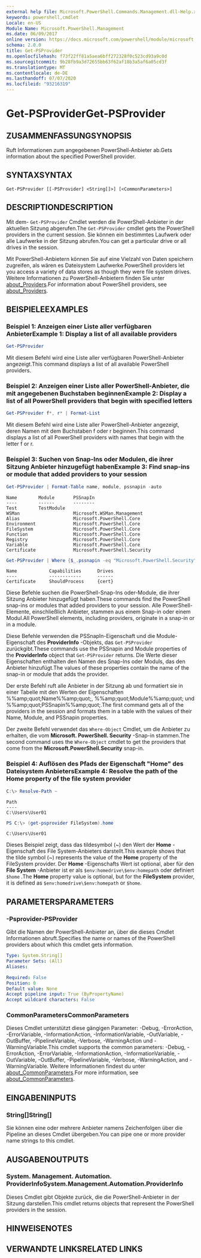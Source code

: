```yaml
---
external help file: Microsoft.PowerShell.Commands.Management.dll-Help.xml
keywords: powershell,cmdlet
Locale: en-US
Module Name: Microsoft.PowerShell.Management
ms.date: 06/09/2017
online version: https://docs.microsoft.com/powershell/module/microsoft.powershell.management/get-psprovider?view=powershell-6&WT.mc_id=ps-gethelp
schema: 2.0.0
title: Get-PSProvider
ms.openlocfilehash: f73f22ff81a5aea6bff272328f0c523cd93a9c0d
ms.sourcegitcommit: 9b28fb9a3d72655bb63f62af18b3a5af6a05cd3f
ms.translationtype: MT
ms.contentlocale: de-DE
ms.lasthandoff: 07/07/2020
ms.locfileid: "93216319"
---
```

# <span data-ttu-id="d5cfe-103">Get-PSProvider</span><span class="sxs-lookup"><span data-stu-id="d5cfe-103">Get-PSProvider</span></span>

## <span data-ttu-id="d5cfe-104">ZUSAMMENFASSUNG</span><span class="sxs-lookup"><span data-stu-id="d5cfe-104">SYNOPSIS</span></span>
<span data-ttu-id="d5cfe-105">Ruft Informationen zum angegebenen PowerShell-Anbieter ab.</span><span class="sxs-lookup"><span data-stu-id="d5cfe-105">Gets information about the specified PowerShell provider.</span></span>

## <span data-ttu-id="d5cfe-106">SYNTAX</span><span class="sxs-lookup"><span data-stu-id="d5cfe-106">SYNTAX</span></span>

```
Get-PSProvider [[-PSProvider] <String[]>] [<CommonParameters>]
```

## <span data-ttu-id="d5cfe-107">DESCRIPTION</span><span class="sxs-lookup"><span data-stu-id="d5cfe-107">DESCRIPTION</span></span>

<span data-ttu-id="d5cfe-108">Mit dem- `Get-PSProvider` Cmdlet werden die PowerShell-Anbieter in der aktuellen Sitzung abgerufen.</span><span class="sxs-lookup"><span data-stu-id="d5cfe-108">The `Get-PSProvider` cmdlet gets the PowerShell providers in the current session.</span></span>
<span data-ttu-id="d5cfe-109">Sie können ein bestimmtes Laufwerk oder alle Laufwerke in der Sitzung abrufen.</span><span class="sxs-lookup"><span data-stu-id="d5cfe-109">You can get a particular drive or all drives in the session.</span></span>

<span data-ttu-id="d5cfe-110">Mit PowerShell-Anbietern können Sie auf eine Vielzahl von Daten speichern zugreifen, als wären es Dateisystem Laufwerke.</span><span class="sxs-lookup"><span data-stu-id="d5cfe-110">PowerShell providers let you access a variety of data stores as though they were file system drives.</span></span>
<span data-ttu-id="d5cfe-111">Weitere Informationen zu PowerShell-Anbietern finden Sie unter [about_Providers](../Microsoft.PowerShell.Core/About/about_Providers.md).</span><span class="sxs-lookup"><span data-stu-id="d5cfe-111">For information about PowerShell providers, see [about_Providers](../Microsoft.PowerShell.Core/About/about_Providers.md).</span></span>

## <span data-ttu-id="d5cfe-112">BEISPIELE</span><span class="sxs-lookup"><span data-stu-id="d5cfe-112">EXAMPLES</span></span>

### <span data-ttu-id="d5cfe-113">Beispiel 1: Anzeigen einer Liste aller verfügbaren Anbieter</span><span class="sxs-lookup"><span data-stu-id="d5cfe-113">Example 1: Display a list of all available providers</span></span>

```powershell
Get-PSProvider
```

<span data-ttu-id="d5cfe-114">Mit diesem Befehl wird eine Liste aller verfügbaren PowerShell-Anbieter angezeigt.</span><span class="sxs-lookup"><span data-stu-id="d5cfe-114">This command displays a list of all available PowerShell providers.</span></span>

### <span data-ttu-id="d5cfe-115">Beispiel 2: Anzeigen einer Liste aller PowerShell-Anbieter, die mit angegebenen Buchstaben beginnen</span><span class="sxs-lookup"><span data-stu-id="d5cfe-115">Example 2: Display a list of all PowerShell providers that begin with specified letters</span></span>

```powershell
Get-PSProvider f*, r* | Format-List
```

<span data-ttu-id="d5cfe-116">Mit diesem Befehl wird eine Liste aller PowerShell-Anbieter angezeigt, deren Namen mit dem Buchstaben f oder r beginnen.</span><span class="sxs-lookup"><span data-stu-id="d5cfe-116">This command displays a list of all PowerShell providers with names that begin with the letter f or r.</span></span>

### <span data-ttu-id="d5cfe-117">Beispiel 3: Suchen von Snap-Ins oder Modulen, die ihrer Sitzung Anbieter hinzugefügt haben</span><span class="sxs-lookup"><span data-stu-id="d5cfe-117">Example 3: Find snap-ins or module that added providers to your session</span></span>

```powershell
Get-PSProvider | Format-Table name, module, pssnapin -auto
```

```Output
Name        Module       PSSnapIn
----        ------       --------
Test        TestModule
WSMan                    Microsoft.WSMan.Management
Alias                    Microsoft.PowerShell.Core
Environment              Microsoft.PowerShell.Core
FileSystem               Microsoft.PowerShell.Core
Function                 Microsoft.PowerShell.Core
Registry                 Microsoft.PowerShell.Core
Variable                 Microsoft.PowerShell.Core
Certificate              Microsoft.PowerShell.Security
```

```powershell
Get-PSProvider | Where {$_.pssnapin -eq "Microsoft.PowerShell.Security"}
```

```Output
Name            Capabilities      Drives
----            ------------      ------
Certificate     ShouldProcess     {cert}
```

<span data-ttu-id="d5cfe-118">Diese Befehle suchen die PowerShell-Snap-Ins oder-Module, die ihrer Sitzung Anbieter hinzugefügt haben.</span><span class="sxs-lookup"><span data-stu-id="d5cfe-118">These commands find the PowerShell snap-ins or modules that added providers to your session.</span></span>
<span data-ttu-id="d5cfe-119">Alle PowerShell-Elemente, einschließlich Anbieter, stammen aus einem Snap-in oder einem Modul.</span><span class="sxs-lookup"><span data-stu-id="d5cfe-119">All PowerShell elements, including providers, originate in a snap-in or in a module.</span></span>

<span data-ttu-id="d5cfe-120">Diese Befehle verwenden die PSSnapIn-Eigenschaft und die Module-Eigenschaft des **ProviderInfo** -Objekts, das `Get-PSProvider` zurückgibt.</span><span class="sxs-lookup"><span data-stu-id="d5cfe-120">These commands use the PSSnapin and Module properties of the **ProviderInfo** object that `Get-PSProvider` returns.</span></span>
<span data-ttu-id="d5cfe-121">Die Werte dieser Eigenschaften enthalten den Namen des Snap-Ins oder Moduls, das den Anbieter hinzufügt.</span><span class="sxs-lookup"><span data-stu-id="d5cfe-121">The values of these properties contain the name of the snap-in or module that adds the provider.</span></span>

<span data-ttu-id="d5cfe-122">Der erste Befehl ruft alle Anbieter in der Sitzung ab und formatiert sie in einer Tabelle mit den Werten der Eigenschaften %%amp;quot;Name%%amp;quot;, %%amp;quot;Module%%amp;quot; und %%amp;quot;PSSnapin%%amp;quot;.</span><span class="sxs-lookup"><span data-stu-id="d5cfe-122">The first command gets all of the providers in the session and formats them in a table with the values of their Name, Module, and PSSnapin properties.</span></span>

<span data-ttu-id="d5cfe-123">Der zweite Befehl verwendet das `Where-Object` Cmdlet, um die Anbieter zu erhalten, die vom **Microsoft. PowerShell. Security** -Snap-in stammen.</span><span class="sxs-lookup"><span data-stu-id="d5cfe-123">The second command uses the `Where-Object` cmdlet to get the providers that come from the **Microsoft.PowerShell.Security** snap-in.</span></span>

### <span data-ttu-id="d5cfe-124">Beispiel 4: Auflösen des Pfads der Eigenschaft "Home" des Dateisystem Anbieters</span><span class="sxs-lookup"><span data-stu-id="d5cfe-124">Example 4: Resolve the path of the Home property of the file system provider</span></span>

```powershell
C:\> Resolve-Path ~
```

```Output
Path
----
C:\Users\User01
```

```powershell
PS C:\> (get-psprovider FileSystem).home
```

```Output
C:\Users\User01
```

<span data-ttu-id="d5cfe-125">Dieses Beispiel zeigt, dass das tildesymbol (~) den Wert der **Home** -Eigenschaft des File System-Anbieters darstellt.</span><span class="sxs-lookup"><span data-stu-id="d5cfe-125">This example shows that the tilde symbol (~) represents the value of the **Home** property of the FileSystem provider.</span></span>
<span data-ttu-id="d5cfe-126">Der **Home** -Eigenschafts Wert ist optional, aber für den **File System** -Anbieter ist er als `$env:homedrive\$env:homepath` oder definiert `$home` .</span><span class="sxs-lookup"><span data-stu-id="d5cfe-126">The **Home** property value is optional, but for the **FileSystem** provider, it is defined as `$env:homedrive\$env:homepath` or `$home`.</span></span>

## <span data-ttu-id="d5cfe-127">PARAMETERS</span><span class="sxs-lookup"><span data-stu-id="d5cfe-127">PARAMETERS</span></span>

### <span data-ttu-id="d5cfe-128">-Psprovider</span><span class="sxs-lookup"><span data-stu-id="d5cfe-128">-PSProvider</span></span>

<span data-ttu-id="d5cfe-129">Gibt die Namen der PowerShell-Anbieter an, über die dieses Cmdlet Informationen abruft.</span><span class="sxs-lookup"><span data-stu-id="d5cfe-129">Specifies the name or names of the PowerShell providers about which this cmdlet gets information.</span></span>

```yaml
Type: System.String[]
Parameter Sets: (All)
Aliases:

Required: False
Position: 0
Default value: None
Accept pipeline input: True (ByPropertyName)
Accept wildcard characters: False
```

### <span data-ttu-id="d5cfe-130">CommonParameters</span><span class="sxs-lookup"><span data-stu-id="d5cfe-130">CommonParameters</span></span>

<span data-ttu-id="d5cfe-131">Dieses Cmdlet unterstützt diese gängigen Parameter: -Debug, -ErrorAction, -ErrorVariable, -InformationAction, -InformationVariable, -OutVariable, -OutBuffer, -PipelineVariable, -Verbose, -WarningAction und -WarningVariable.</span><span class="sxs-lookup"><span data-stu-id="d5cfe-131">This cmdlet supports the common parameters: -Debug, -ErrorAction, -ErrorVariable, -InformationAction, -InformationVariable, -OutVariable, -OutBuffer, -PipelineVariable, -Verbose, -WarningAction, and -WarningVariable.</span></span> <span data-ttu-id="d5cfe-132">Weitere Informationen findest du unter [about_CommonParameters](../Microsoft.PowerShell.Core/About/about_CommonParameters.md).</span><span class="sxs-lookup"><span data-stu-id="d5cfe-132">For more information, see [about_CommonParameters](../Microsoft.PowerShell.Core/About/about_CommonParameters.md).</span></span>

## <span data-ttu-id="d5cfe-133">EINGABEN</span><span class="sxs-lookup"><span data-stu-id="d5cfe-133">INPUTS</span></span>

### <span data-ttu-id="d5cfe-134">String[]</span><span class="sxs-lookup"><span data-stu-id="d5cfe-134">String[]</span></span>

<span data-ttu-id="d5cfe-135">Sie können eine oder mehrere Anbieter namens Zeichenfolgen über die Pipeline an dieses Cmdlet übergeben.</span><span class="sxs-lookup"><span data-stu-id="d5cfe-135">You can pipe one or more provider name strings to this cmdlet.</span></span>

## <span data-ttu-id="d5cfe-136">AUSGABEN</span><span class="sxs-lookup"><span data-stu-id="d5cfe-136">OUTPUTS</span></span>

### <span data-ttu-id="d5cfe-137">System. Management. Automation. ProviderInfo</span><span class="sxs-lookup"><span data-stu-id="d5cfe-137">System.Management.Automation.ProviderInfo</span></span>

<span data-ttu-id="d5cfe-138">Dieses Cmdlet gibt Objekte zurück, die die PowerShell-Anbieter in der Sitzung darstellen.</span><span class="sxs-lookup"><span data-stu-id="d5cfe-138">This cmdlet returns objects that represent the PowerShell providers in the session.</span></span>

## <span data-ttu-id="d5cfe-139">HINWEISE</span><span class="sxs-lookup"><span data-stu-id="d5cfe-139">NOTES</span></span>

## <span data-ttu-id="d5cfe-140">VERWANDTE LINKS</span><span class="sxs-lookup"><span data-stu-id="d5cfe-140">RELATED LINKS</span></span>
